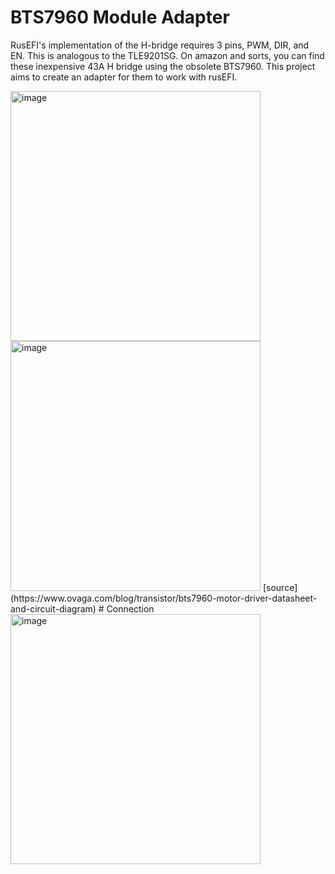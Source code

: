 # BTS7960 Module Adapter

RusEFI's implementation of the H-bridge requires 3 pins, PWM, DIR, and EN. This is analogous to the TLE9201SG. On amazon and sorts, you can find these inexpensive 43A H bridge using the obsolete BTS7960. This project aims to create an adapter for them to work with rusEFI.

<img width="400" alt="image" src="https://github.com/user-attachments/assets/a7d1345f-8429-49de-a448-8d59349de8e0" />
<img width="400" alt="image" src="https://github.com/user-attachments/assets/18714690-9a89-40e7-ba40-8662f8ed9313" />
[source](https://www.ovaga.com/blog/transistor/bts7960-motor-driver-datasheet-and-circuit-diagram)
# Connection
<img width="400" alt="image" src="https://github.com/user-attachments/assets/59979261-c093-48c0-877c-a535a444ddd9" />
